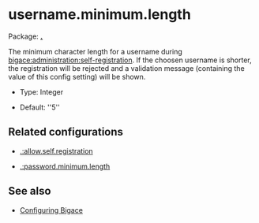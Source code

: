 # username.minimum.length

Package: **[.](.)**

The minimum character length for a username during [bigace:administration:self-registration](administration/self-registration). If the choosen username is shorter, the registration will be rejected and a validation message (containing the value of this config setting) will be shown. 


*  Type: Integer

*  Default: ''5''

## Related configurations


*  [.:allow.self.registration](./allow.self.registration) 

*  [.:password.minimum.length](./password.minimum.length)

## See also


*  [Configuring Bigace](manual/configurations)



